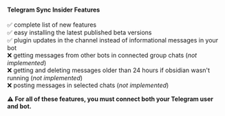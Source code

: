 #### Telegram Sync Insider Features

✅ complete list of new features<br/>
✅ easy installing the latest published beta versions<br/>
✅ plugin updates in the channel instead of informational messages in your bot<br/>
❌ getting messages from other bots in connected group chats (_not implemented_)<br/>
❌ getting and deleting messages older than 24 hours if obsidian wasn't running (_not implemented_)<br/>
❌ posting messages in selected chats (_not implemented_)<br/>

**⚠ For all of these features, you must connect both your Telegram user and bot.**
